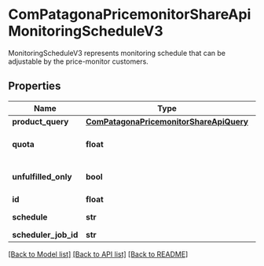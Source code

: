 # ComPatagonaPricemonitorShareApiMonitoringScheduleV3

MonitoringScheduleV3 represents monitoring schedule that can be adjustable by the price-monitor customers.
## Properties
Name | Type | Description | Notes
------------ | ------------- | ------------- | -------------
**product_query** | [**ComPatagonaPricemonitorShareApiQuery**](ComPatagonaPricemonitorShareApiQuery.md) |  | [optional] 
**quota** | **float** | Defines how many products should get monitored. Default to 1.0 which means that all products are monitored. Allowed values: 0.0 &lt; quota &lt;&#x3D; 1.0 | 
**unfulfilled_only** | **bool** | When it&#39;s set to true, then the monitoring considers only products on domains where no offers are found within 24h. Default false. | 
**id** | **float** | Id that uniquely identifies a monitoring schedule. | 
**schedule** | **str** | Only valid CRON expressions are allowed. See Cron spec [[https://www.alonsodomin.me/cron4s/userguide/index.html]]. | 
**scheduler_job_id** | **str** | Internal job id used by the scheduler. | 

[[Back to Model list]](../README.md#documentation-for-models) [[Back to API list]](../README.md#documentation-for-api-endpoints) [[Back to README]](../README.md)


